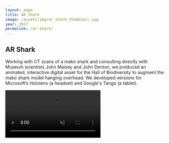 ```yaml
---
layout: page
title: AR Shark
image: /assets/img/ar_shark_thumbnail.jpg
year: 2017
permalink: /ar-shark/
---
```


## AR Shark

Working with CT scans of a mako shark and consulting directly with Museum scientists John Maisey and John Denton, we produced an animated, interactive digital asset for the Hall of Biodiversity to augment the mako shark model hanging overhead. We developed versions for Microsoft’s Hololens (a headset) and Google's Tango (a tablet).

<video src="/assets/video/arshark.mp4" muted autoplay loop controls></video>
